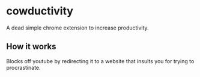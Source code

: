 # cowductivity

A dead simple chrome extension to increase productivity.

## How it works

Blocks off youtube by redirecting it to a website that insults you for trying to procrastinate.
